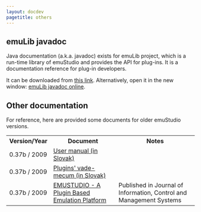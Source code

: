 ```yaml
---
layout: docdev
pagetitle: others
---
```


## emuLib javadoc

Java documentation (a.k.a. javadoc) exists for emuLib project, which is a run-time library of emuStudio and provides
the API for plug-ins. It is a documentation reference for plug-in developers.

It can be downloaded from
<a href="https://sourceforge.net/projects/emustudio/files/javadoc/emuLib-9.0.0-javadoc.jar/download" target="_blank">
this link</a>. Alternatively, open it in the new window: 
<a href="{{ site.github.url }}/docdevel/emulib_javadoc/" target="_blank">emuLib javadoc online</a>.  

## Other documentation

For reference, here are provided some documents for older emuStudio versions.

<div class="table-responsive">
<table class="table table-striped">
  <tr>
    <th>Version/Year</th>
    <th>Document</th>
    <th>Notes</th>
  </tr>
  <tr>
    <td>0.37b / 2009</td>
    <td>
      <a href="https://sourceforge.net/projects/emustudio/files/other/manual-0.37b-draft.pdf/download"
         class="button btn-link btn-lg"
         role="button"
         target="_blank">User manual (in Slovak)</a>
    </td>
    <td></td>
  </tr>
  <tr>
    <td>0.37b / 2009</td>
    <td>
      <a href="https://sourceforge.net/projects/emustudio/files/other/plugins-vademecum-old.pdf/download"
         class="button btn-link btn-lg"
         role="button"
         target="_blank">Plugins' vade-mecum (in Slovak)</a>
    </td>
    <td></td>
  </tr>
  <tr>
    <td>0.37b / 2009</td>
    <td>
      <a href="https://sourceforge.net/projects/emustudio/files/other/2009-jicms.pdf/download"
         class="button btn-link btn-lg"
         role="button"
         target="_blank">EMUSTUDIO - A Plugin Based Emulation Platform</a>
    </td>
    <td>
      Published in Journal of Information, Control and Management Systems
    </td>
  </tr>
</table>
</div>
